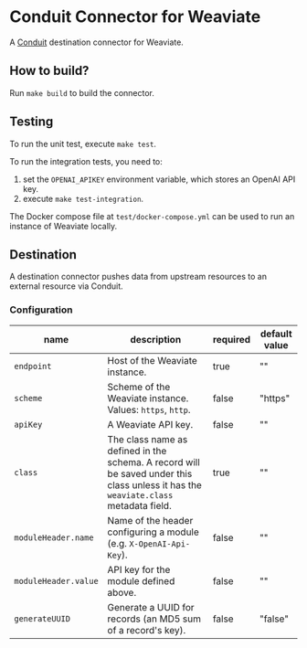 # Conduit Connector for Weaviate
A [Conduit](https://conduit.io) destination connector for Weaviate.

## How to build?
Run `make build` to build the connector.

## Testing
To run the unit test, execute `make test`. 

To run the integration tests, you need to:
1. set the `OPENAI_APIKEY` environment variable, which stores an OpenAI API key.
2. execute `make test-integration`.

The Docker compose file at `test/docker-compose.yml` can be used to run an instance of Weaviate locally.

## Destination
A destination connector pushes data from upstream resources to an external resource via Conduit.

### Configuration

| name                 | description                                                                                                                         | required | default value |
|----------------------|-------------------------------------------------------------------------------------------------------------------------------------|----------|---------------|
| `endpoint`           | Host of the Weaviate instance.                                                                                                      | true     | ""            |
| `scheme`             | Scheme of the Weaviate instance. Values: `https`, `http`.                                                                           | false    | "https"       |
| `apiKey`             | A Weaviate API key.                                                                                                                 | false    | ""            |
| `class`              | The class name as defined in the schema. A record will be saved under this class unless it has the `weaviate.class` metadata field. | true     | ""            |
| `moduleHeader.name`  | Name of the header configuring a module (e.g. `X-OpenAI-Api-Key`).                                                                  | false    | ""            |
| `moduleHeader.value` | API key for the module defined above.                                                                                               | false    | ""            |
| `generateUUID`       | Generate a UUID for records (an MD5 sum of a record's key).                                                                         | false    | "false"       |

